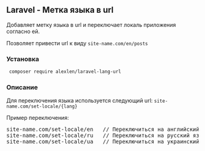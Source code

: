 ## Laravel - Метка языка в url
Добавляет метку языка в url и переключает локаль приложения согласно ей.

Позволяет привести url к виду <code>site-name.com/en/posts </code> 
### Установка

```sh
 composer require alexlen/laravel-lang-url
```

### Описание

Для переключения языка используется следующий url: <code>site-name.com/set-locale/{lang} </code>

Пример переключения:

<pre>
site-name.com/set-locale/en   // Переключиться на английский язык 
site-name.com/set-locale/ru   // Переключиться на русский язык
site-name.com/set-locale/ua   // Переключиться на украинский язык 
</pre> 


